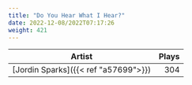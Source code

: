 ```yaml
---
title: "Do You Hear What I Hear?"
date: 2022-12-08/2022T07:17:26
weight: 421
---
```




 Artist | Plays 
----- | -----:
[Jordin Sparks]({{< ref "a57699">}}) | 304
